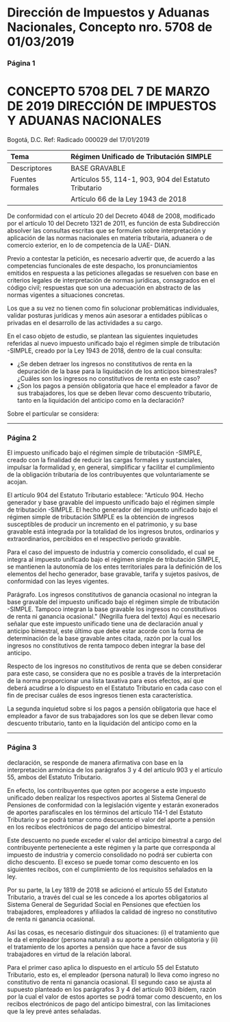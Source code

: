 # Dirección de Impuestos y Aduanas Nacionales, Concepto nro. 5708 de 01/03/2019

### Página 1

# CONCEPTO 5708 DEL 7 DE MARZO DE 2019 DIRECCIÓN DE IMPUESTOS Y ADUANAS NACIONALES 

Bogotá, D.C.
Ref: Radicado 000029 del 17/01/2019

| Tema | Régimen Unificado de Tributación SIMPLE |
| :-- | :-- |
| Descriptores | BASE GRAVABLE |
| Fuentes formales | Artículos 55, 114-1, 903, 904 del Estatuto Tributario |
|  | Artículo 66 de la Ley 1943 de 2018 |

De conformidad con el artículo 20 del Decreto 4048 de 2008, modificado por el artículo 10 del Decreto 1321 de 2011, es función de esta Subdirección absolver las consultas escritas que se formulen sobre interpretación y aplicación de las normas nacionales en materia tributaria, aduanera o de comercio exterior, en lo de competencia de la UAE- DIAN.

Previo a contestar la petición, es necesario advertir que, de acuerdo a las competencias funcionales de este despacho, los pronunciamientos emitidos en respuesta a las peticiones allegadas se resuelven con base en criterios legales de interpretación de normas jurídicas, consagrados en el código civil; respuestas que son una adecuación en abstracto de las normas vigentes a situaciones concretas.

Los que a su vez no tienen como fin solucionar problemáticas individuales, validar posturas jurídicas y menos aún asesorar a entidades públicas o privadas en el desarrollo de las actividades a su cargo.

En el caso objeto de estudio, se plantean las siguientes inquietudes referidas al nuevo impuesto unificado bajo el régimen simple de tributación -SIMPLE, creado por la Ley 1943 de 2018, dentro de la cual consulta:

- ¿Se deben detraer los ingresos no constitutivos de renta en la depuración de la base para la liquidación de los anticipos bimestrales? ¿Cuáles son los ingresos no constitutivos de renta en este caso?
- ¿Son los pagos a pensión obligatoria que hace el empleador a favor de sus trabajadores, los que se deben llevar como descuento tributario, tanto en la liquidación del anticipo como en la declaración?

Sobre el particular se considera:

---

### Página 2

El impuesto unificado bajo el régimen simple de tributación -SIMPLE, creado con la finalidad de reducir las cargas formales y sustanciales, impulsar la formalidad y, en general, simplificar y facilitar el cumplimiento de la obligación tributaria de los contribuyentes que voluntariamente se acojan.

El artículo 904 del Estatuto Tributario establece:
"Artículo 904. Hecho generador y base gravable del impuesto unificado bajo el régimen simple de tributación -SIMPLE. El hecho generador del impuesto unificado bajo el régimen simple de tributación SIMPLE es la obtención de ingresos susceptibles de producir un incremento en el patrimonio, y su base gravable está integrada por la totalidad de los ingresos brutos, ordinarios y extraordinarios, percibidos en el respectivo periodo gravable.

Para el caso del impuesto de industria y comercio consolidado, el cual se integra al impuesto unificado bajo el régimen simple de tributación SIMPLE, se mantienen la autonomía de los entes territoriales para la definición de los elementos del hecho generador, base gravable, tarifa y sujetos pasivos, de conformidad con las leyes vigentes.

Parágrafo. Los ingresos constitutivos de ganancia ocasional no integran la base gravable del impuesto unificado bajo el régimen simple de tributación -SIMPLE. Tampoco integran la base gravable los ingresos no constitutivos de renta ni ganancia ocasional."
(Negrilla fuera del texto)
Aquí es necesario señalar que este impuesto unificado tiene una de declaración anual y anticipo bimestral, este último que debe estar acorde con la forma de determinación de la base gravable antes citada, razón por la cual los ingresos no constitutivos de renta tampoco deben integrar la base del anticipo.

Respecto de los ingresos no constitutivos de renta que se deben considerar para este caso, se considera que no es posible a través de la interpretación de la norma proporcionar una lista taxativa para esos efectos, así que deberá acudirse a lo dispuesto en el Estatuto Tributario en cada caso con el fin de precisar cuáles de esos ingresos tienen esta característica.

La segunda inquietud sobre si los pagos a pensión obligatoria que hace el empleador a favor de sus trabajadores son los que se deben llevar como descuento tributario, tanto en la liquidación del anticipo como en la

---

### Página 3

declaración, se responde de manera afirmativa con base en la interpretación armónica de los parágrafos 3 y 4 del artículo 903 y el artículo 55, ambos del Estatuto Tributario.

En efecto, los contribuyentes que opten por acogerse a este impuesto unificado deben realizar los respectivos aportes al Sistema General de Pensiones de conformidad con la legislación vigente y estarán exonerados de aportes parafiscales en los términos del artículo 114-1 del Estatuto Tributario y se podrá tomar como descuento el valor del aporte a pensión en los recibos electrónicos de pago del anticipo bimestral.

Este descuento no puede exceder el valor del anticipo bimestral a cargo del contribuyente perteneciente a este régimen y la parte que corresponda al impuesto de industria y comercio consolidado no podrá ser cubierta con dicho descuento. El exceso se puede tomar como descuento en los siguientes recibos, con el cumplimiento de los requisitos señalados en la ley.

Por su parte, la Ley 1819 de 2018 se adicionó el artículo 55 del Estatuto Tributario, a través del cual se les concede a los aportes obligatorios al Sistema General de Seguridad Social en Pensiones que efectúen los trabajadores, empleadores y afiliados la calidad dé ingreso no constitutivo de renta ni ganancia ocasional.

Así las cosas, es necesario distinguir dos situaciones: (i) el tratamiento que le da el empleador (persona natural) a su aporte a pensión obligatoria y (ii) el tratamiento de los aportes a pensión que hace a favor de sus trabajadores en virtud de la relación laboral.

Para el primer caso aplica lo dispuesto en el artículo 55 del Estatuto Tributario, esto es, el empleador (persona natural) lo lleva como ingreso no constitutivo de renta ni ganancia ocasional. El segundo caso se ajusta al supuesto planteado en los parágrafos 3 y 4 del artículo 903 ibídem, razón por la cual el valor de estos aportes se podrá tomar como descuento, en los recibos electrónicos de pago del anticipo bimestral, con las limitaciones que la ley prevé antes señaladas.
